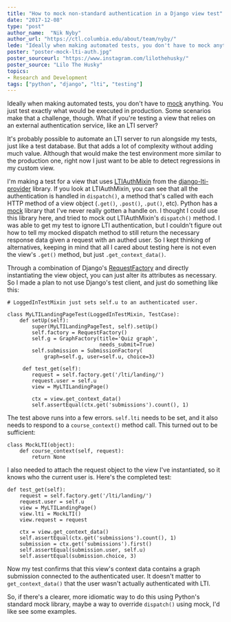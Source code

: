 ```yaml
---
title: "How to mock non-standard authentication in a Django view test"
date: "2017-12-08"
type: "post"
author_name:  "Nik Nyby"
author_url: "https://ctl.columbia.edu/about/team/nyby/"
lede: "Ideally when making automated tests, you don't have to mock anything. You just test exactly what would be executed in production. Some scenarios make that a challenge, though. What if you're testing a view that relies on an external authentication service, like an LTI server?"
poster: "poster-mock-lti-auth.jpg"
poster_sourceurl: "https://www.instagram.com/lilothehusky/"
poster_source: "Lilo The Husky"
topics: 
- Research and Development
tags: ["python", "django", "lti", "testing"]
---
```


Ideally when making automated tests, you don't have to
[mock](https://en.wikipedia.org/wiki/Mock_object) anything. You just test exactly what would be
executed in production. Some scenarios make that a
challenge, though.  What if you're testing a view that
relies on an external authentication service, like an LTI
server?

It's probably possible to automate an LTI server to run
alongside my tests, just like a test database. But that
adds a lot of complexity without adding much
value. Although that would make the test environment more
similar to the production one, right now I just want to be
able to detect regressions in my custom view.

I'm making a test for a view that uses
[LTIAuthMixin](https://github.com/ccnmtl/django-lti-provider/blob/master/lti_provider/mixins.py#L12)
from
the [django-lti-provider](https://github.com/ccnmtl/django-lti-provider)
library. If you look at LTIAuthMixin, you can see that all the
authentication is handled in `dispatch()`, a method that's called with
each HTTP method of a view object (`.get()`, `.post()`, `.put()`,
etc).  Python has a
[mock](https://docs.python.org/3/library/unittest.mock.html) library
that I've never really gotten a handle on. I thought I could use this
library here, and tried to mock out LTIAuthMixin's `dispatch()`
method. I was able to get my test to ignore LTI authentication, but I
couldn't figure out how to tell my mocked dispatch method to still
return the necessary response data given a request with an authed
user.  So I kept thinking of alternatives, keeping in mind that all I
cared about testing here is not even the view's `.get()` method, but
just `.get_context_data()`.

Through a combination of Django's [RequestFactory](https://docs.djangoproject.com/en/2.0/topics/testing/advanced/#django.test.RequestFactory)
and directly instantiating the view object, you can just
alter its attributes as necessary. So I made a plan to not
use Django's test client, and just do something like this:

``` 
# LoggedInTestMixin just sets self.u to an authenticated user.

class MyLTILandingPageTest(LoggedInTestMixin, TestCase):
    def setUp(self):
        super(MyLTILandingPageTest, self).setUp()
        self.factory = RequestFactory()
        self.g = GraphFactory(title='Quiz graph',
                              needs_submit=True)
        self.submission = SubmissionFactory(
            graph=self.g, user=self.u, choice=3)

     def test_get(self):
        request = self.factory.get('/lti/landing/')
        request.user = self.u
        view = MyLTILandingPage()

        ctx = view.get_context_data()
        self.assertEqual(ctx.get('submissions').count(), 1)
```

The test above runs into a few
errors. `self.lti` needs to be set,
and it also needs to respond to a `course_context()`
method call. This turned out to be sufficient:

```
class MockLTI(object):
    def course_context(self, request):
        return None
```

I also needed to attach the request object to the view
I've instantiated, so it knows who the current user is.
Here's the completed test:

```
def test_get(self):
    request = self.factory.get('/lti/landing/')
    request.user = self.u
    view = MyLTILandingPage()
    view.lti = MockLTI()
    view.request = request

    ctx = view.get_context_data()
    self.assertEqual(ctx.get('submissions').count(), 1)
    submission = ctx.get('submissions').first()
    self.assertEqual(submission.user, self.u)
    self.assertEqual(submission.choice, 3)
```

Now my test confirms that this view's context data
contains a graph submission connected to the authenticated
user. It doesn't matter to `get_context_data()` that
the user wasn't actually authenticated with LTI.

So, if there's a clearer, more idiomatic way to do this
using Python's standard mock library, maybe a way to
override `dispatch()` using mock, I'd like see some
examples.
